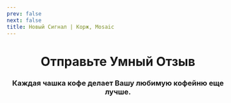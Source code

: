 ```yaml
---
prev: false
next: false
title: Новый Сигнал | Корж, Mosaic
---
```

<div align="center">

# Отправьте Умный Отзыв
### Каждая чашка кофе делает Вашу любимую кофейню еще лучше.

</div>

<CoffeePointsSMR />

<br>

<SignalModalButton />

<br><br>

<SignalT9Configurator />

